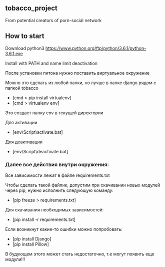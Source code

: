 ## tobacco_project
From potential creators of porn-social network


## How to start
Download python3 https://www.python.org/ftp/python/3.6.1/python-3.6.1.exe

Install with PATH and name limit deactivation

После установки питона нужно поставить виртуальное окружение

Можно это сделать из любой папки, но лучше в папке django рядом с папкой tobacco
* [cmd > pip install virtualenv]
* [cmd > virtualenv env]

Это создаст папку env в текущей директории

Для активации 	
* [env\Script\activate.bat]

Для деактивации 
* [env\Script\deactivate.bat]

### Далее все действия внутри окружения:

Все зависимости лежат в файле requirements.txt

Чтобы сделать такой файлик, допустим при скачивании новых модулей через pip, нужно исполнить следующую команду:
* [pip freeze > requirements.txt]

Для скачивания необходимых зависимостей:
* [pip install -r requirements.txt]
	
Если возникнут какие-то ошибки можно попробовать:
* [pip install Django]
* [pip install Pillow]

В будующем этого может стать недостаточно, т.е могут появить еще модули!!!
